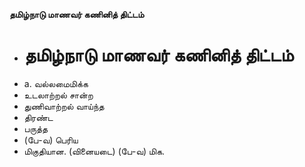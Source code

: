 **தமிழ்நாடு மாணவர் கணினித் திட்டம்**
- # தமிழ்நாடு மாணவர் கணினித் திட்டம்
- a. வல்லமைமிக்க
- உடலாற்றல் சான்ற
- துணிவாற்றல் வாய்ந்த
- திரண்ட
- பருத்த
- (பே-வ) பெரிய
- மிகுதியான. (வினையடை) (பே-வ) மிக.

